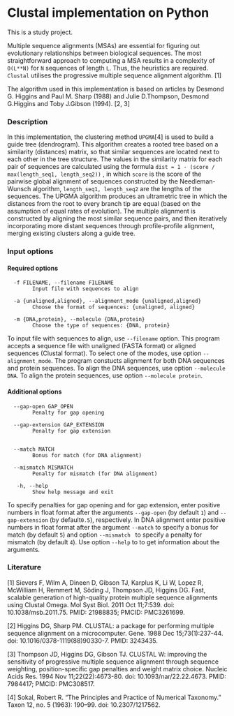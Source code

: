 # Clustal implementation on Python

This is a study project.

Multiple sequence alignments (MSAs) are essential for figuring out evolutionary relationships between biological sequences. The most straightforward approach to computing a MSA results in a complexity of `O(L**N)` for `N` sequences of length `L`. Thus, the heuristics are required. `Clustal` utilises the progressive multiple sequence alignment algorithm. [1] 

The algorithm used in this implementation is based on articles by Desmond G. Higgins and Paul M. Sharp (1988) and Julie D.Thompson, Desmond G.Higgins and Toby J.Gibson (1994). [2, 3]

### Description

In this implementation, the clustering method `UPGMA`[4] is used to build a guide tree (dendrogram). This algorithm creates a rooted tree based on a similarity (distances) matrix, so that similar sequences are located next to each other in the tree structure. The values in the similarity matrix for each pair of sequences are calculated using the formula `dist = 1 - (score / max(length_seq1, length_seq2))` , in which `score` is the score of the pairwise global alignment of sequences constructed by the Needleman-Wunsch algorithm, `length_seq1, length_seq2` are the lengths of the sequences. The UPGMA algorithm produces an ultrametric tree in which the distances from the root to every branch tip are equal (based on the assumption of equal rates of evolution). The multiple alignment is constructed by aligning the most similar sequence pairs, and then iteratively incorporating more distant sequences through profile-profile alignment, merging existing clusters along a guide tree. 

### Input options

#### Required options

```text
  -f FILENAME, --filename FILENAME
        Input file with sequences to align

  -a {unaligned,aligned}, --alignment_mode {unaligned,aligned}
        Choose the format of sequences: {unaligned, aligned}

  -m {DNA,protein}, --molecule {DNA,protein}
        Choose the type of sequences: {DNA, protein}
```

To input file with sequences to align, use `--filename` option. This program accepts a sequence file with unaligned (FASTA format) or aligned sequences (Clustal format). To select one of the modes, use option `--alignment_mode`.  The program constucts alignment for both DNA sequences and protein sequences. To align  the  DNA sequences, use option `--molecule DNA`. To align the protein sequences, use option `--molecule protein`. 

#### Additional options

```text
  --gap-open GAP_OPEN   
        Penalty for gap opening

  --gap-extension GAP_EXTENSION
        Penalty for gap extension


  --match MATCH        
        Bonus for match (for DNA alignment)

  --mismatch MISMATCH   
        Penalty for mismatch (for DNA alignment)

   -h, --help            
        Show help message and exit

```
To specify penalties for gap opening  and for gap extension, enter positive numbers in float format after the arguments `--gap-open` (by default `1`) and `--gap-extension` (by default`0.5`), respectively.  In DNA alignment enter positive numbers in float format after the argument `--match` to specify a bonus for match (by default `5`) and option `--mismatch ` to specify a penalty for mismatch (by default `4`).
Use option `--help` to to get information about the arguments.


### Literature
[1] Sievers F, Wilm A, Dineen D, Gibson TJ, Karplus K, Li W, Lopez R, McWilliam H, Remmert M, Söding J, Thompson JD, Higgins DG. Fast, scalable generation of high-quality protein multiple sequence alignments using Clustal Omega. Mol Syst Biol. 2011 Oct 11;7:539. doi: 10.1038/msb.2011.75. PMID: 21988835; PMCID: PMC3261699.

[2] Higgins DG, Sharp PM. CLUSTAL: a package for performing multiple sequence alignment on a microcomputer. Gene. 1988 Dec 15;73(1):237-44. doi: 10.1016/0378-1119(88)90330-7. PMID: 3243435.

[3] Thompson JD, Higgins DG, Gibson TJ. CLUSTAL W: improving the sensitivity of progressive multiple sequence alignment through sequence weighting, position-specific gap penalties and weight matrix choice. Nucleic Acids Res. 1994 Nov 11;22(22):4673-80. doi: 10.1093/nar/22.22.4673. PMID: 7984417; PMCID: PMC308517.

[4] Sokal, Robert R. “The Principles and Practice of Numerical Taxonomy.” Taxon 12, no. 5 (1963): 190–99. doi: 10.2307/1217562.